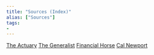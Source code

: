 ```yaml
---
title: "Sources (Index)"
alias: ["Sources"]
tags:
- 
---
```

[The Actuary](notes/The%20Actuary.md)
[The Generalist](notes/The%20Generalist.md)
[Financial Horse](notes/Financial%20Horse.md)
[Cal Newport](notes/Cal%20Newport.md)
